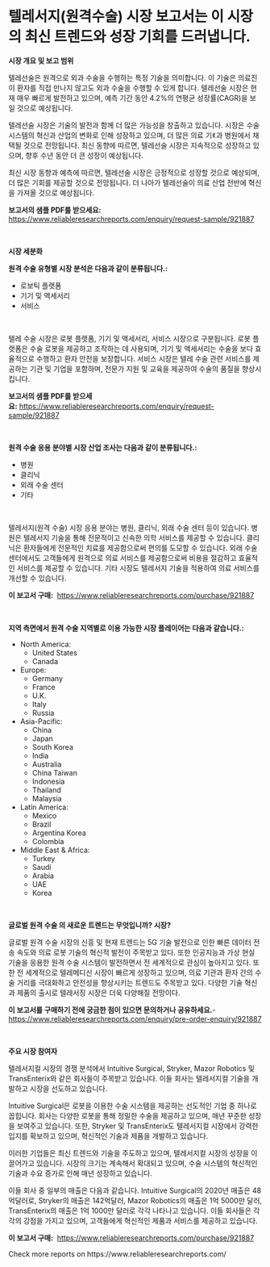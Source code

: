 <p><h1>텔레서지(원격수술) 시장 보고서는 이 시장의 최신 트렌드와 성장 기회를 드러냅니다.</h1></p><p><strong>시장 개요 및 보고 범위</strong></p>
<p><p>텔레선술은 원격으로 외과 수술을 수행하는 특정 기술을 의미합니다. 이 기술은 의료진이 환자를 직접 만나지 않고도 외과 수술을 수행할 수 있게 합니다. 텔레선술 시장은 현재 매우 빠르게 발전하고 있으며, 예측 기간 동안 4.2%의 연평균 성장률(CAGR)을 보일 것으로 예상됩니다.</p><p>텔레선술 시장은 기술의 발전과 함께 더 많은 가능성을 창출하고 있습니다. 시장은 수술 시스템의 혁신과 산업의 변화로 인해 성장하고 있으며, 더 많은 의료 기ꈅ과 병원에서 채택될 것으로 전망됩니다. 최신 동향에 따르면, 텔레선술 시장은 지속적으로 성장하고 있으며, 향후 수년 동안 더 큰 성장이 예상됩니다.</p><p>최신 시장 동향과 예측에 따르면, 텔레선술 시장은 긍정적으로 성장할 것으로 예상되며, 더 많은 기회를 제공할 것으로 전망됩니다. 더 나아가 텔레선술이 의료 산업 전반에 혁신을 가져올 것으로 예상됩니다.</p></p>
<p><strong>보고서의 샘플 PDF를 받으세요:</strong> <a href="https://www.reliableresearchreports.com/enquiry/request-sample/921887">https://www.reliableresearchreports.com/enquiry/request-sample/921887</a></p>
<p>&nbsp;</p>
<p><strong>시장 세분화</strong></p>
<p><strong>원격 수술 유형별 시장 분석은 다음과 같이 분류됩니다.:</strong></p>
<p><ul><li>로보틱 플랫폼</li><li>기기 및 액세서리</li><li>서비스</li></ul></p>
<p>&nbsp;</p>
<p><p>텔레 수술 시장은 로봇 플랫폼, 기기 및 액세서리, 서비스 시장으로 구분됩니다. 로봇 플랫폼은 수술 로봇을 제공하고 조작하는 데 사용되며, 기기 및 액세서리는 수술을 보다 효율적으로 수행하고 환자 안전을 보장합니다. 서비스 시장은 텔레 수술 관련 서비스를 제공하는 기관 및 기업을 포함하며, 전문가 지원 및 교육을 제공하여 수술의 품질을 향상시킵니다.</p></p>
<p><strong>보고서의 샘플 PDF를 받으세요:</strong>&nbsp;<a href="https://www.reliableresearchreports.com/enquiry/request-sample/921887">https://www.reliableresearchreports.com/enquiry/request-sample/921887</a></p>
<p>&nbsp;</p>
<p><strong> 원격 수술 응용 분야별 시장 산업 조사는 다음과 같이 분류됩니다.:</strong></p>
<p><ul><li>병원</li><li>클리닉</li><li>외래 수술 센터</li><li>기타</li></ul></p>
<p>&nbsp;</p>
<p><p>텔레서지(원격 수술) 시장 응용 분야는 병원, 클리닉, 외래 수술 센터 등이 있습니다. 병원은 텔레서지 기술을 통해 전문적이고 신속한 의학 서비스를 제공할 수 있습니다. 클리닉은 환자들에게 전문적인 치료를 제공함으로써 편의를 도모할 수 있습니다. 외래 수술 센터에서도 고객들에게 원격으로 의료 서비스를 제공함으로써 비용을 절감하고 효율적인 서비스를 제공할 수 있습니다. 기타 시장도 텔레서지 기술을 적용하여 의료 서비스를 개선할 수 있습니다.</p></p>
<p><strong>이 보고서 구매:</strong>&nbsp; <a href="https://www.reliableresearchreports.com/purchase/921887">https://www.reliableresearchreports.com/purchase/921887</a></p>
<p>&nbsp;</p>
<p><strong>지역 측면에서 원격 수술 지역별로 이용 가능한 시장 플레이어는 다음과 같습니다.:</strong></p>
<p><ul>
    <li>
        North America:
        <ul>
            <li>United States</li>
            <li>Canada</li>
        </ul>
    </li>
    <li>
        Europe:
        <ul>
            <li>Germany</li>
            <li>France</li>
            <li>U.K.</li>
            <li>Italy</li>
            <li>Russia</li>
        </ul>
    </li>
    <li>
        Asia-Pacific:
        <ul>
            <li>China</li>
            <li>Japan</li>
            <li>South Korea</li>
            <li>India</li>
            <li>Australia</li>
            <li>China Taiwan</li>
            <li>Indonesia</li>
            <li>Thailand</li>
            <li>Malaysia</li>
        </ul>
    </li>
    <li>
        Latin America:
        <ul>
            <li>Mexico</li>
            <li>Brazil</li>
            <li>Argentina Korea</li>
            <li>Colombia</li>
        </ul>
    </li>
    <li>
        Middle East & Africa:
        <ul>
            <li>Turkey</li>
            <li>Saudi</li>
            <li>Arabia</li>
            <li>UAE</li>
            <li>Korea</li>
        </ul>
    </li>
    </ul></p>
<p>&nbsp;</p>
<p><strong>글로벌 원격 수술 의 새로운 트렌드는 무엇입니까? 시장?</strong></p>
<p><p>글로벌 원격 수술 시장의 신흥 및 현재 트렌드는 5G 기술 발전으로 인한 빠른 데이터 전송 속도와 의료 로봇 기술의 혁신적 발전이 주목받고 있다. 또한 인공지능과 가상 현실 기술을 응용한 원격 수술 시스템이 발전하면서 전 세계적으로 관심이 높아지고 있다. 또한 전 세계적으로 텔레메디신 시장이 빠르게 성장하고 있으며, 의료 기관과 환자 간의 수술 거리를 극대화하고 안전성을 향상시키는 트렌드도 주목받고 있다. 다양한 기술 혁신과 제품의 출시로 텔레서징 시장은 더욱 다양해질 전망이다.</p></p>
<p><strong>이 보고서를 구매하기 전에 궁금한 점이 있으면 문의하거나 공유하세요.</strong>- <a href="https://www.reliableresearchreports.com/enquiry/pre-order-enquiry/921887">https://www.reliableresearchreports.com/enquiry/pre-order-enquiry/921887</a></p>
<p>&nbsp;</p>
<p><strong>주요 시장 참여자</strong></p>
<p><p>텔레서지컬 시장의 경쟁 분석에서 Intuitive Surgical, Stryker, Mazor Robotics 및 TransEnterix와 같은 회사들이 주목받고 있습니다. 이들 회사는 텔레서지컬 기술을 개발하고 시장을 선도하고 있습니다.</p><p>Intuitive Surgical은 로봇을 이용한 수술 시스템을 제공하는 선도적인 기업 중 하나로 꼽힙니다. 회사는 다양한 로봇을 통해 정밀한 수술을 제공하고 있으며, 매년 꾸준한 성장을 보여주고 있습니다. 또한, Stryker 및 TransEnterix도 텔레서지컬 시장에서 강력한 입지를 확보하고 있으며, 혁신적인 기술과 제품을 개발하고 있습니다.</p><p>이러한 기업들은 최신 트렌드와 기술을 주도하고 있으며, 텔레서지컬 시장의 성장을 이끌어가고 있습니다. 시장의 크기는 계속해서 확대되고 있으며, 수술 시스템의 혁신적인 기술과 수요 증가로 인해 매년 성장하고 있습니다.</p><p>이들 회사 중 일부의 매출은 다음과 같습니다. Intuitive Surgical의 2020년 매출은 48억달러로, Stryker의 매출은 142억달러, Mazor Robotics의 매출은 1억 5000만 달러, TransEnterix의 매출은 1억 1000만 달러로 각각 나타나고 있습니다. 이들 회사들은 각각의 강점을 가지고 있으며, 고객들에게 혁신적인 제품과 서비스를 제공하고 있습니다.</p></p>
<p><strong>이 보고서 구매:</strong>&nbsp;&nbsp;<a href="https://www.reliableresearchreports.com/purchase/921887">https://www.reliableresearchreports.com/purchase/921887</a></p>
<p>Check more reports on https://www.reliableresearchreports.com/</p>

